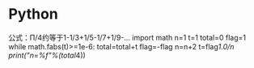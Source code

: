 # Python
公式：Π/4约等于1-1/3+1/5-1/7+1/9-...
import math
n=1
t=1
total=0
flag=1
while math.fabs(t)>=1e-6:
    total=total+t
    flag=-flag
    n=n+2
    t=flag*1.0/n
print("n=%f"%(total*4))
